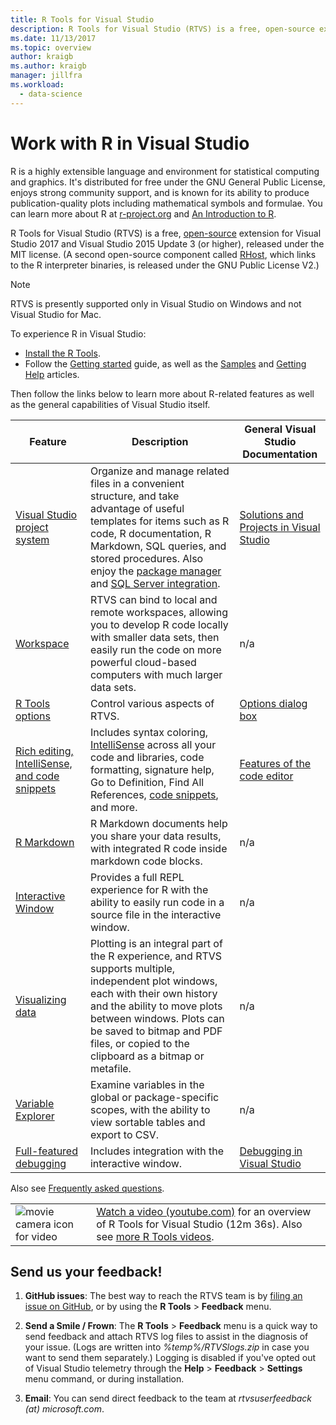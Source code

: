 ```yaml
---
title: R Tools for Visual Studio
description: R Tools for Visual Studio (RTVS) is a free, open-source extension that provides many language features including IntelliSense, debugging, and remote workspaces.
ms.date: 11/13/2017
ms.topic: overview
author: kraigb
ms.author: kraigb
manager: jillfra
ms.workload:
  - data-science
---
```


# Work with R in Visual Studio

R is a highly extensible language and environment for statistical computing and graphics. It's distributed for free under the GNU General Public License, enjoys strong community support, and is known for its ability to produce publication-quality plots including mathematical symbols and formulae. You can learn more about R at [r-project.org](https://www.r-project.org/about.html) and [An Introduction to R](https://cran.r-project.org/doc/manuals/r-release/R-intro.html).

R Tools for Visual Studio (RTVS) is a free, [open-source](https://github.com/microsoft/RTVS) extension for Visual Studio 2017 and Visual Studio 2015 Update 3 (or higher), released under the MIT license. (A second open-source component called [RHost](https://github.com/microsoft/R-Host), which links to the R interpreter binaries, is released under the GNU Public License V2.)

> [!Note]
> RTVS is presently supported only in Visual Studio on Windows and not Visual Studio for Mac.

To experience R in Visual Studio:

- [Install the R Tools](installing-r-tools-for-visual-studio.md).
- Follow the [Getting started](getting-started-with-r.md) guide, as well as the [Samples](getting-started-samples.md) and [Getting Help](getting-started-help.md) articles.

Then follow the links below to learn more about R-related features as well as the general capabilities of Visual Studio itself.

| Feature | Description | General Visual Studio Documentation |
| --- | --- | --- |
| [Visual Studio project system](r-projects-in-visual-studio.md) | Organize and manage related files in a convenient structure, and take advantage of useful templates for items such as R code, R documentation, R Markdown, SQL queries, and stored procedures. Also enjoy the [package manager](r-package-manager-in-visual-studio.md) and [SQL Server integration](integrating-sql-server-with-r.md).  | [Solutions and Projects in Visual Studio](../ide/solutions-and-projects-in-visual-studio.md) |
| [Workspace](r-workspaces-in-visual-studio.md) | RTVS can bind to local and remote workspaces, allowing you to develop R code locally with smaller data sets, then easily run the code on more powerful cloud-based computers with much larger data sets. | n/a |
| [R Tools options](options-for-r-tools-in-visual-studio.md) | Control various aspects of RTVS. | [Options dialog box](../ide/reference/options-dialog-box-visual-studio.md) |
| [Rich editing, IntelliSense, and code snippets](editing-r-code-in-visual-studio.md) | Includes syntax coloring, [IntelliSense](r-intellisense.md) across all your code and libraries, code formatting, signature help, Go to Definition, Find All References, [code snippets](code-snippets-for-r.md), and more. | [Features of the code editor](../ide/writing-code-in-the-code-and-text-editor.md) |
| [R Markdown](rmarkdown-with-r-in-visual-studio.md) | R Markdown documents help you share your data results, with integrated R code inside markdown code blocks. | n/a |
| [Interactive Window](interactive-repl-for-r-in-visual-studio.md) | Provides a full REPL experience for R with the ability to easily run code in a source file in the interactive window. | n/a |
| [Visualizing data](visualizing-data-with-r-in-visual-studio.md) | Plotting is an integral part of the R experience, and RTVS supports multiple, independent plot windows, each with their own history and the ability to move plots between windows. Plots can be saved to bitmap and PDF files, or copied to the clipboard as a bitmap or metafile.  | n/a |
| [Variable Explorer](variable-explorer.md) | Examine variables in the global or package-specific scopes, with the ability to view sortable tables and export to CSV. | n/a |
| [Full-featured debugging](debugging-r-in-visual-studio.md) | Includes integration with the interactive window. | [Debugging in Visual Studio](/visualstudio/debugger/debugger-feature-tour) |

Also see [Frequently asked questions](faq.md).

|   |   |
|---|---|
| ![movie camera icon for video](../install/media/video-icon.png "Watch a video") | [Watch a video (youtube.com)](https://www.youtube.com/watch?v=dll3IS1bfWQ) for an overview of R Tools for Visual Studio (12m 36s). Also see [more R Tools videos](https://www.youtube.com/results?search_query=R+Tools+for+visual+studio). |

## Send us your feedback!

1. **GitHub issues**: The best way to reach the RTVS team is by [filing an issue on GitHub](https://github.com/Microsoft/RTVS/issues), or by using the **R Tools** > **Feedback** menu.

1. **Send a Smile / Frown**: The **R Tools** > **Feedback** menu is a quick way to send feedback and attach RTVS log files to assist in the diagnosis of your issue. (Logs are written into *%temp%/RTVSlogs.zip* in case you want to send them separately.) Logging is disabled if you've opted out of Visual Studio telemetry through the **Help** > **Feedback** > **Settings** menu command, or during installation.

1. **Email**: You can send direct feedback to the team at *rtvsuserfeedback (at) microsoft.com*.
